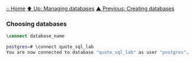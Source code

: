 [⌂ Home](../../../README.md)
[⬆ Up: Managing databases](README.md)
[▲ Previous: Creating databases](creating_databases.md)

### Choosing databases

```sql
\connect database_name
```

```bash
postgres=# \connect quote_sql_lab
You are now connected to database "quote_sql_lab" as user "postgres".
```
